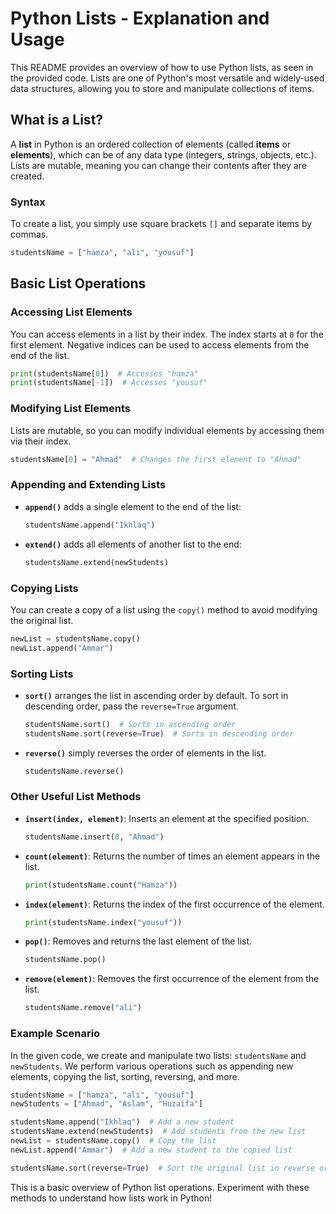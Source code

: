 # Python Lists - Explanation and Usage

This README provides an overview of how to use Python lists, as seen in the provided code. Lists are one of Python's most versatile and widely-used data structures, allowing you to store and manipulate collections of items.

## What is a List?

A **list** in Python is an ordered collection of elements (called **items** or **elements**), which can be of any data type (integers, strings, objects, etc.). Lists are mutable, meaning you can change their contents after they are created.

### Syntax

To create a list, you simply use square brackets `[]` and separate items by commas.

```python
studentsName = ["hamza", "ali", "yousuf"]
```

## Basic List Operations

### Accessing List Elements

You can access elements in a list by their index. The index starts at `0` for the first element. Negative indices can be used to access elements from the end of the list.

```python
print(studentsName[0])  # Accesses "hamza"
print(studentsName[-1])  # Accesses "yousuf"
```

### Modifying List Elements

Lists are mutable, so you can modify individual elements by accessing them via their index.

```python
studentsName[0] = "Ahmad"  # Changes the first element to "Ahmad"
```

### Appending and Extending Lists

- **`append()`** adds a single element to the end of the list:
  ```python
  studentsName.append("Ikhlaq")
  ```

- **`extend()`** adds all elements of another list to the end:
  ```python
  studentsName.extend(newStudents)
  ```

### Copying Lists

You can create a copy of a list using the `copy()` method to avoid modifying the original list.

```python
newList = studentsName.copy()
newList.append("Ammar")
```

### Sorting Lists

- **`sort()`** arranges the list in ascending order by default. To sort in descending order, pass the `reverse=True` argument.
  ```python
  studentsName.sort()  # Sorts in ascending order
  studentsName.sort(reverse=True)  # Sorts in descending order
  ```

- **`reverse()`** simply reverses the order of elements in the list.
  ```python
  studentsName.reverse()
  ```

### Other Useful List Methods

- **`insert(index, element)`**: Inserts an element at the specified position.
  ```python
  studentsName.insert(0, "Ahmad")
  ```

- **`count(element)`**: Returns the number of times an element appears in the list.
  ```python
  print(studentsName.count("Hamza"))
  ```

- **`index(element)`**: Returns the index of the first occurrence of the element.
  ```python
  print(studentsName.index("yousuf"))
  ```

- **`pop()`**: Removes and returns the last element of the list.
  ```python
  studentsName.pop()
  ```

- **`remove(element)`**: Removes the first occurrence of the element from the list.
  ```python
  studentsName.remove("ali")
  ```

### Example Scenario

In the given code, we create and manipulate two lists: `studentsName` and `newStudents`. We perform various operations such as appending new elements, copying the list, sorting, reversing, and more.

```python
studentsName = ["hamza", "ali", "yousuf"]
newStudents = ["Ahmad", "Aslam", "Huzaifa"]

studentsName.append("Ikhlaq")  # Add a new student
studentsName.extend(newStudents)  # Add students from the new list
newList = studentsName.copy()  # Copy the list
newList.append("Ammar")  # Add a new student to the copied list

studentsName.sort(reverse=True)  # Sort the original list in reverse order
```

This is a basic overview of Python list operations. Experiment with these methods to understand how lists work in Python!